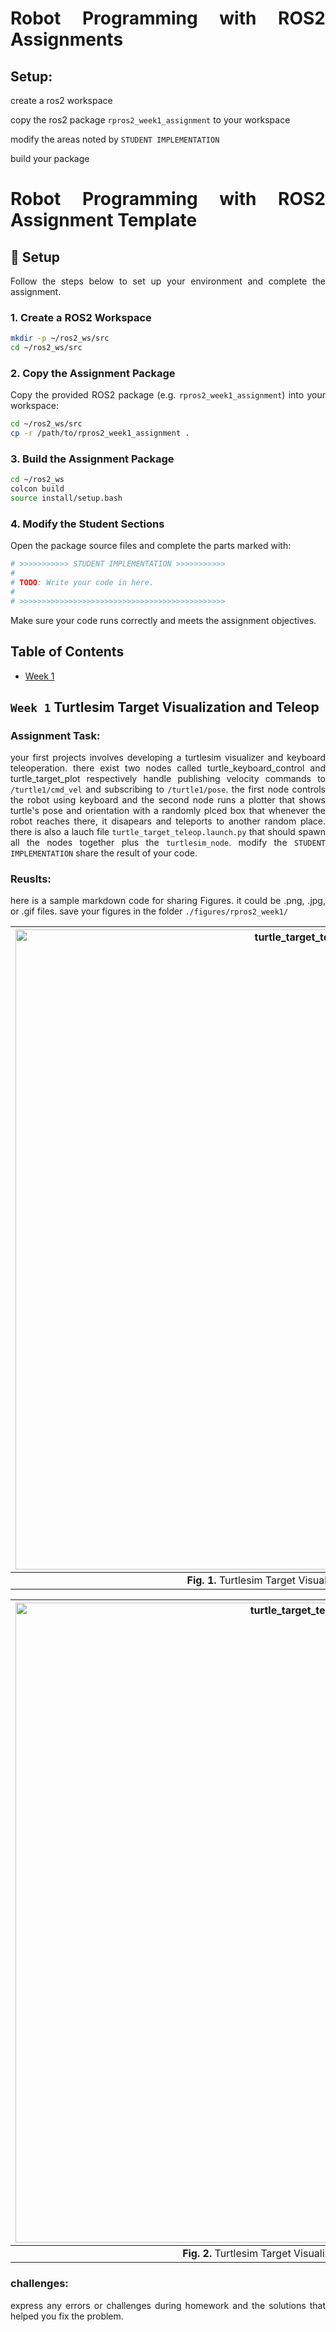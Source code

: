 <div align="justify">

# Robot Programming with ROS2 Assignments

## Setup:
create a ros2 workspace

copy the ros2 package `rpros2_week1_assignment` to your workspace

modify the areas noted by `STUDENT IMPLEMENTATION`

build your package


<div align="justify">

# Robot Programming with ROS2 Assignment Template

## 🧭 Setup

Follow the steps below to set up your environment and complete the assignment.

### 1. Create a ROS2 Workspace

```bash
mkdir -p ~/ros2_ws/src
cd ~/ros2_ws/src
```

### 2. Copy the Assignment Package

Copy the provided ROS2 package (e.g. `rpros2_week1_assignment`) into your workspace:

```bash
cd ~/ros2_ws/src
cp -r /path/to/rpros2_week1_assignment .
```

### 3. Build the Assignment Package

```bash
cd ~/ros2_ws
colcon build
source install/setup.bash
```

### 4. Modify the Student Sections

Open the package source files and complete the parts marked with:

```python
# >>>>>>>>>>> STUDENT IMPLEMENTATION >>>>>>>>>>>
#
# TODO: Write your code in here.
#
# >>>>>>>>>>>>>>>>>>>>>>>>>>>>>>>>>>>>>>>>>>>>>>
```

Make sure your code runs correctly and meets the assignment objectives.


## Table of Contents
- [Week 1](#week-1-turtlesim-target-visualization-and-teleop)


## `Week 1` Turtlesim Target Visualization and Teleop 

### Assignment Task: 
your first projects involves developing a turtlesim visualizer and keyboard teleoperation. there exist two nodes called turtle_keyboard_control and turtle_target_plot respectively handle publishing velocity commands to `/turtle1/cmd_vel` and subscribing to `/turtle1/pose`. the first node controls the robot using keyboard and the second node runs a plotter that shows turtle's pose and orientation with a randomly plced box that whenever the robot reaches there, it disapears and teleports to another random place. there is also a lauch file `turtle_target_teleop.launch.py` that should spawn all the nodes together plus the `turtlesim_node`. modify the `STUDENT IMPLEMENTATION` share the result of your code.

### Reuslts:
here is a sample markdown code for sharing Figures. it could be .png, .jpg, or .gif files. save your figures in the folder `./figures/rpros2_week1/`

<div align="center">

| <img src=".\figures\week1\turtle_target_teleop_node_example.gif" alt="turtle_target_teleop_node_example" width="1024"/> |
|:--:| 
| <b>Fig. 1.</b> Turtlesim Target Visualization and Teleop Node Example |

</div>

<div align="center">
  
| <img src=".\figures\week1\turtle_target_teleop_launch_example.gif" alt="turtle_target_teleop_launch_example" width="1024"/> |
|:--:| 
| <b>Fig. 2.</b> Turtlesim Target Visualization and Teleop Launch Example |

</div>

### challenges:
express any errors or  challenges during homework and the solutions that helped you fix the problem.

</div>